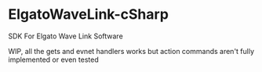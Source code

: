 # ElgatoWaveLink-cSharp
SDK For Elgato Wave Link Software

WIP, all the gets and evnet handlers works but action commands aren't fully implemented or even tested
